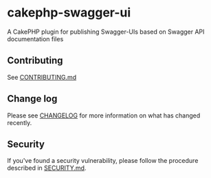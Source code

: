 # cakephp-swagger-ui
A CakePHP plugin for publishing Swagger-UIs based on Swagger API documentation files

## Contributing

See [CONTRIBUTING.md](.github/CONTRIBUTING.md)

## Change log

Please see [CHANGELOG](CHANGELOG.md) for more information on what has changed recently.

## Security

If you've found a security vulnerability, please follow the procedure
described in [SECURITY.md](.github/SECURITY.md).
